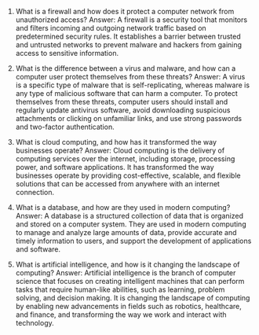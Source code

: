 1. What is a firewall and how does it protect a computer network from unauthorized access? 
Answer: A firewall is a security tool that monitors and filters incoming and outgoing network traffic based on predetermined security rules. It establishes a barrier between trusted and untrusted networks to prevent malware and hackers from gaining access to sensitive information.

2. What is the difference between a virus and malware, and how can a computer user protect themselves from these threats? 
Answer: A virus is a specific type of malware that is self-replicating, whereas malware is any type of malicious software that can harm a computer. To protect themselves from these threats, computer users should install and regularly update antivirus software, avoid downloading suspicious attachments or clicking on unfamiliar links, and use strong passwords and two-factor authentication.

3. What is cloud computing, and how has it transformed the way businesses operate? 
Answer: Cloud computing is the delivery of computing services over the internet, including storage, processing power, and software applications. It has transformed the way businesses operate by providing cost-effective, scalable, and flexible solutions that can be accessed from anywhere with an internet connection.

4. What is a database, and how are they used in modern computing? 
Answer: A database is a structured collection of data that is organized and stored on a computer system. They are used in modern computing to manage and analyze large amounts of data, provide accurate and timely information to users, and support the development of applications and software.

5. What is artificial intelligence, and how is it changing the landscape of computing? 
Answer: Artificial intelligence is the branch of computer science that focuses on creating intelligent machines that can perform tasks that require human-like abilities, such as learning, problem solving, and decision making. It is changing the landscape of computing by enabling new advancements in fields such as robotics, healthcare, and finance, and transforming the way we work and interact with technology.